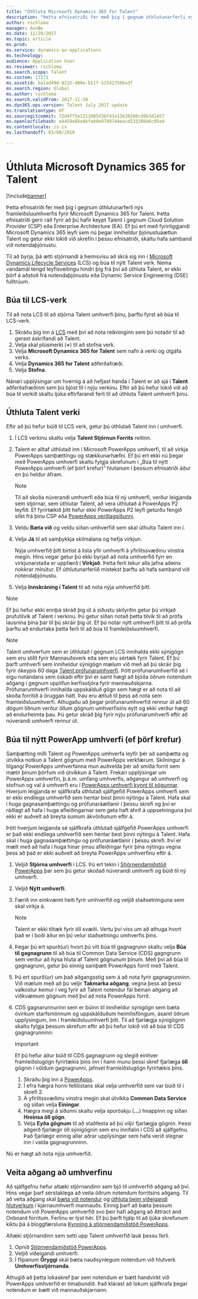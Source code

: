 ```yaml
---
title: "Úthluta Microsoft Dynamics 365 for Talent"
description: "Þetta efnisatriði fer með þig í gegnum úthlutunarferli nýs umhverfis fyrir Microsoft Dynamics 365 for Talent."
author: rschloma
manager: AnnBe
ms.date: 11/20/2017
ms.topic: article
ms.prod: 
ms.service: dynamics-ax-applications
ms.technology: 
audience: Application User
ms.reviewer: rschloma
ms.search.scope: Talent
ms.custom: 17271
ms.assetid: ba1ad49d-8232-400e-b11f-525423506a3f
ms.search.region: Global
ms.author: rschloma
ms.search.validFrom: 2017-11-20
ms.dyn365.ops.version: Talent July 2017 update
ms.translationtype: HT
ms.sourcegitcommit: 72d4ff5e1311005d3bf43a13e28208cd9b3d1457
ms.openlocfilehash: e4459e8be4bfab8e0789744eacd533286b6c05e0
ms.contentlocale: is-is
ms.lasthandoff: 03/08/2018

---
```

# <a name="provision-microsoft-dynamics-365-for-talent"></a>Úthluta Microsoft Dynamics 365 for Talent

[!include[banner](includes/banner.md)]

Þetta efnisatriði fer með þig í gegnum úthlutunarferli nýs framleiðsluumhverfis fyrir Microsoft Dynamics 365 for Talent. Þetta efnisatriði gerir ráð fyrir að þú hafir keypt Talent í gegnum Cloud Solution Provider (CSP) eða Enterprise Architecture (EA). Ef þú ert með fyrirliggjandi Microsoft Dynamics 365 leyfi sem nú þegar inniheldur þjónustuáætlun Talent og getur ekki lokið við skrefin í þessu efnisatriði, skaltu hafa samband við notendaþjónustu.

Til að byrja, þá ætti stjórnandi á heimsvísu að skrá sig inn í [Microsoft Dynamics Lifecycle Services](http://lcs.dynamics.com) (LCS) og búa til nýtt Talent verk. Nema vandamál tengd leyfisveitingu hindri þig frá því að úthluta Talent, er ekki þörf á aðstoð frá notendaþjónustu eða Dynamic Service Engineering (DSE) fulltrúum.

## <a name="create-an-lcs-project"></a>Búa til LCS-verk
Til að nota LCS til að stjórna Talent umhverfi þínu, þarftu fyrst að búa til LCS-verk.

1. Skráðu þig inn á [LCS](https://lcs.dynamics.com/Logon/Index) með því að nota reikninginn sem þú notaðir til að gerast áskrifandi að Talent.
2. Velja skal plúsmerki (**+**) til að stofna verk.
3. Velja **Microsoft Dynamics 365 for Talent** sem nafn á verki og útgáfa verks.
4. Velja **Dynamics 365 for Talent** aðferðafræði.
5. Velja **Stofna**.

Nánari upplýsingar um hvernig á að hefjast handa í Talent er að sjá í **Talent** aðferðafræðinni sem þú bjóst til í nýju verkinu. Eftir að þú hefur lokið við að búa til verkið skaltu ljúka eftirfarandi ferli til að úthluta Talent umhverfi þínu.

## <a name="provision-a-talent-project"></a>Úthluta Talent verki
Eftir að þú hefur búið til LCS verk, getur þú úthlutað Talent inn í umhverfi.

1. Í LCS verkinu skaltu velja **Talent Stjórnun Forrits** reitinn.
2. Talent er alltaf úthlutað inn í Microsoft PowerApps umhverfi, til að virkja PowerApps samþættingu og stækkunarhæfni. Ef þú ert ekki nú þegar með PowerApps umhverfi skaltu fylgja skrefunum í „Búa til nýtt PowerApps umhverfi (ef þörf krefur)“ hlutanum í þessum efnisatriði áður en þú heldur áfram.

    > [!NOTE]
    > Til að skoða núverandi umhverfi eða búa til ný umhverfi, verður leigjanda sem stjórnar, sem úthlutar Talent, að vera úthlutað á PowerApps P2 leyfið. Ef fyrirtækið þitt hefur ekki PowerApps P2 leyfi geturðu fengið slíkt frá þínu CSP eða [PowerApps verðlagsíðunni](https://powerapps.microsoft.com/en-us/pricing/).

3. Veldu **Bæta við** og veldu síðan umhverfið sem skal úthulta Talent inn í.
4. Velja **Já** til að samþykkja skilmálana og hefja virkjun.

    Nýja umhverfið þitt birtist á lista yfir umhverfi á yfirlitssvæðinu vinstra megin. Hins vegar getur þú ekki byrjað að nota umhverfið fyrr en virkjunarstaða er uppfærð í **Virkjað**. Þetta ferli tekur alla jafna aðeins nokkrar mínútur. Ef úthlutunarferlið mistekst þarftu að hafa samband við notendaþjónustu.

6. Velja **Innskráning í Talent** til að nota nýja umhverfið þitt.

> [!NOTE]
> Ef þú hefur ekki ennþá skráð þig út á síðustu skilyrðin getur þú virkjað prufutilvik af Talent í verkinu. Þú getur síðan notað þetta tilvik til að prófa lausnina þína þar til þú skráir þig út. Ef þú notar nýtt umhverfi þitt til að prófa þarftu að endurtaka þetta ferli til að búa til framleiðsluumhverfi.

> [!NOTE]
> Talent umhverfum sem er úthlutað í gegnum LCS innihalda ekki sýnigögn sem eru stillt fyrir Mannauðsverk eða sem eru sértæk fyrir Talent. Ef þú þarft umhverfi sem inniheldur sýnigögn mælum við með að þú skráir þig fyrir ókeypis 60 daga [Talent prófunarumhverfi](https://dynamics.microsoft.com/en-us/talent/overview/). Þótt prófunarumhverfið sé í eigu notandans sem óskaði eftir því er samt hægt að bjóða öðrum notendum aðgang í gegnum upplifun kerfisstjóra fyrir mannauðskjarna. Prófunarumhverfi innihalda uppskálduð gögn sem hægt er að nota til að skoða forritið á öruggan hátt. Þau eru ætluð til þess að nota sem framleiðsluumhverfi. Athugaðu að þegar prófunarumhverfið rennur út að 60 dögum liðnum verður öllum gögnum umhverfisins eytt og ekki verður hægt að endurheimta þau. Þú getur skráð þig fyrir nýju prófunarumhverfi eftir að núverandi umhverfi rennur út.

## <a name="create-a-new-powerapps-environment-if-required"></a>Búa til nýtt PowerApp umhverfi (ef þörf krefur)
Samþætting milli Talent og PowerApps umhverfa leyfir þér að samþætta og útvíkka notkun á Talent gögnum með PowerApps verkfærum. Skilningur á tilgangi PowerApps umhverfanna mun auðvelda þér að smíða forrit sem mætir þínum þörfum við útvíkkun á Talent. Frekari upplýsingar um PowerApps umhverfin, þ.á.m. umfang umhverfis, aðgangur að umhverfi og stofnun og val á umhverfi eru í [PowerApps umhverfi kynnt til sögunnar](https://powerapps.microsoft.com/en-us/blog/powerapps-environments/). Hverjum leigjanda er sjálfkrafa úthlutað sjálfgefið PowerApps umhverfi sem er ekki endilega umhverfið sem hentar best þinni nýtingu á Talent. Hafa skal í huga gagnasamþættingu og prófunaráætlanir í þessu skrefi og því er ráðlagt að hafa í huga afleiðingarnar sem geta haft áhrif á uppsetninguna því ekki er auðvelt að breyta sumum ákvörðunum eftir á. 

Þótt hverjum leigjanda sé sjálfkrafa úthlutað sjálfgefið PowerApps umhverfi er það ekki endilega umhverfið sem hentar best þinni nýtingu á Talent. Hafa skal í huga gagnasamþættingu og prófunaráætlanir í þessu skrefi. Því er mælt með að hafa í huga hinar ýmsu afleiðingar fyrir þína nýtingu vegna þess að það er ekki auðvelt að breyta PowerApps umhverfinu eftir á.

1. Veljið **Stjórna umhverfi** í LCS. Þú ert tekin í [Stjórnendamiðstöð PowerApps](https://preview.admin.powerapps.com/environments) þar sem þú getur skoðað núverandi umhverfi og búið til ný umhverfi.
2. Veljið **Nýtt umhverfi**.
3. Færið inn einkvæmt heiti fyrir umhverfið og veljið staðsetninguna sem skal virkja á.

    > [!NOTE]
    > Talent er ekki tiltæk fyrir öll svæði. Vertu því viss um að athuga hvort það er í boði áður en þú velur staðsetningu umhverfis þíns.

4. Þegar þú ert spurð(ur) hvort þú vilt búa til gagnagrunn skaltu velja **Búa til gagnagrunn** til að búa til Common Data Service (CDS) gagngrunn sem verður að hýsa hluta af Talent gögnunum þínum. Með því að búa til gagnagrunn, getur þú einnig samþætt PowerApps forrit með Talent.
5. Þú ert spurð(ur) um það aðgangsstig sem á að nota fyrir gagnagrunninn. Við mælum með að þú veljir **Takmarka aðgang**, vegna þess að þessi valkostur kemur í veg fyrir að Talent notendur fái beinan aðgang að viðkvæmum gögnum með því að nota PowerApps forrit.
6. CDS gagnarunnurinn sem er búinn til inniheldur sýnigögn sem bæta óvirkum starfsmönnum og uppskálduðum heimilisföngum, ásamt öðrum upplýsingum, inn í framleiðsluumhverfi þitt. Til að fjarlægja sýnigögnin skaltu fylgja þessum skrefum eftir að þú hefur lokið við að búa til CDS gagnagrunninn:

    > [!IMPORTANT]
    > Ef þú hefur áður búið til CDS gagnagrunn og slegið einhver framleiðslugögn fyrirtækis þíns inn í hann munu þessi skref fjarlæga **öll** gögnin í völdum gagnagrunni, jafnvel framleiðslugögn fyrirtækis þíns.

    1. Skráðu þig inn á [PowerApps](https://preview.web.powerapps.com/home).
    2. Í efra hægra horni fellilistans skal velja umhverfið sem var búið til í skrefi 2.
    3. Á yfirlitssvæðinu vinstra megin skal útvíkka **Common Data Service** og síðan velja **Einingar**.
    4. Hægra megi á síðunni skaltu velja sporöskju (**...**) hnappinn og síðan **Hreinsa öll gögn**.
    5. Velja **Eyða gögnum** til að staðfesta að þú viljir fjarlægja gögnin. Þessi aðgerð fjarlægir öll sýnigögnin sem eru innifalin í CDS að sjálfgefnu. Það fjarlægir einnig allar aðrar upplýsingar sem hafa verið slegnar inn í valda gagnagrunninn.

Nú er hægt að nota nýja umhverfið.

## <a name="grant-access-to-the-environment"></a>Veita aðgang að umhverfinu
Að sjálfgefnu hefur altæki stjórnandinn sem bjó til umhverfið aðgang að því. Hins vegar þarf sérstaklega að veita öðrum notendum forritsins aðgang. Til að veita aðgang skal [bæta við notendur](../dev-itpro/sysadmin/tasks/create-new-users.md) og [úthluta þeim viðeigandi hlutverkum](../dev-itpro/sysadmin/tasks/assign-users-security-roles.md) í kjarnaumhverfi mannauðs. Einnig þarf að bæta þessum notendum við PowerApps umhverfið svo þeir hafi aðgang að Attract and Onboard forritum. Ferlinu er lýst hér. Ef þú þarft hjálp til að ljúka skrefunum kíktu þá á bloggfærsluna [Kynning á stjórnendamiðstöð PowerApps](https://powerapps.microsoft.com/en-us/blog/introducing-admin-center-for-powerapps/).

Altæki stjórnandinn sem setti upp Talent umhverfið lauk þessu ferli.

1. Opnið [Stjórnendamiðstöð PowerApps](https://preview.admin.powerapps.com/environments).
2. Veljið viðeigandi umhverfi.
3. Í flipanum **Öryggi** skal bæta nauðsynlegum notendum við hlutverk **Umhverfisstjórnanda**.

Athugið að þetta lokaskref þar sem notendum er bætt handvirkt við PowerApps umhverfið er tímabundið. Það klárast að lokum sjálfkrafa þegar notendum er bætt við mannauðskjarnann.

